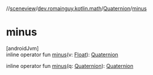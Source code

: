//[sceneview](../../../index.md)/[dev.romainguy.kotlin.math](../index.md)/[Quaternion](index.md)/[minus](minus.md)

# minus

[androidJvm]\
inline operator fun [minus](minus.md)(v: [Float](https://kotlinlang.org/api/latest/jvm/stdlib/kotlin/-float/index.html)): [Quaternion](index.md)

inline operator fun [minus](minus.md)(q: [Quaternion](index.md)): [Quaternion](index.md)
